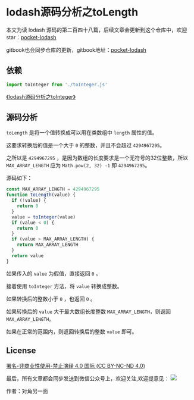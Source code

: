 # lodash源码分析之toLength

本文为读 lodash 源码的第二百四十八篇，后续文章会更新到这个仓库中，欢迎 star：[pocket-lodash](https://github.com/yeyuqiudeng/pocket-lodash)

gitbook也会同步仓库的更新，gitbook地址：[pocket-lodash](https://www.gitbook.com/book/yeyuqiudeng/pocket-lodash/details)

## 依赖

```javascript
import toInteger from './toInteger.js'
```

[《lodash源码分析之toInteger》](toInteger.md)

## 源码分析

`toLength` 是将一个值转换成可以用在类数组中 `length` 属性的值。

这要求转换后的值是一个大于 `0` 的整数，并且不会超过 `4294967295`。

之所以是 `4294967295` ，是因为数组的长度要求是一个无符号的32位整数，所以 `MAX_ARRAY_LENGTH` 应为 `Math.pow(2, 32) -1` 即 `4294967295`。

源码如下：

```javascript
const MAX_ARRAY_LENGTH = 4294967295
function toLength(value) {
  if (!value) {
    return 0
  }
  value = toInteger(value)
  if (value < 0) {
    return 0
  }
  if (value > MAX_ARRAY_LENGTH) {
    return MAX_ARRAY_LENGTH
  }
  return value
}
```

如果传入的 `value` 为假值，直接返回 `0` 。

接着使用 `toInteger` 方法，将 `value` 转换成整数。

如果转换后的整数小于 `0` ，也返回 `0` 。

如果转换后的 `value` 大于最大数组长度整数 `MAX_ARRAY_LENGTH`，则返回 `MAX_ARRAY_LENGTH`。

如果在正常的范围内，则返回转换后的整数 `value` 即可。

## License

[署名-非商业性使用-禁止演绎 4.0 国际 (CC BY-NC-ND 4.0)](http://creativecommons.org/licenses/by-nc-nd/4.0/)

最后，所有文章都会同步发送到微信公众号上，欢迎关注,欢迎提意见：  ![](https://raw.githubusercontent.com/yeyuqiudeng/resource/master/images/qrcode_front-end-article.jpg) 

作者：对角另一面 
